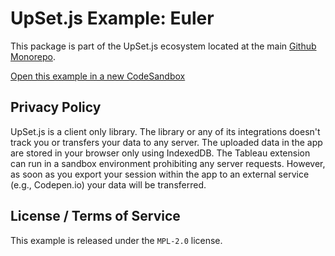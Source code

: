 # UpSet.js Example: Euler

This package is part of the UpSet.js ecosystem located at the main [Github Monorepo](https://github.com/upsetjs/upsetjs).

[Open this example in a new CodeSandbox](https://codesandbox.io/s/github/upsetjs/upsetjs/tree/main/examples/euler)


## Privacy Policy

UpSet.js is a client only library. The library or any of its integrations doesn't track you or transfers your data to any server.
The uploaded data in the app are stored in your browser only using IndexedDB. The Tableau extension can run in a sandbox environment prohibiting any server requests.
However, as soon as you export your session within the app to an external service (e.g., Codepen.io) your data will be transferred.

## License / Terms of Service

This example is released under the `MPL-2.0` license.

[license-image]: https://img.shields.io/badge/License-MPL%202.0-brightgreen.svg
[license-url]: https://opensource.org/licenses/MPL-2.0
